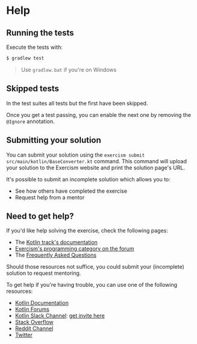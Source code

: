 # Help

## Running the tests

Execute the tests with:

```bash
$ gradlew test
```

> Use `gradlew.bat` if you're on Windows

## Skipped tests

In the test suites all tests but the first have been skipped.

Once you get a test passing, you can enable the next one by removing the
`@Ignore` annotation.

## Submitting your solution

You can submit your solution using the `exercism submit src/main/kotlin/BaseConverter.kt` command.
This command will upload your solution to the Exercism website and print the solution page's URL.

It's possible to submit an incomplete solution which allows you to:

- See how others have completed the exercise
- Request help from a mentor

## Need to get help?

If you'd like help solving the exercise, check the following pages:

- The [Kotlin track's documentation](https://exercism.org/docs/tracks/kotlin)
- [Exercism's programming category on the forum](https://forum.exercism.org/c/programming/5)
- The [Frequently Asked Questions](https://exercism.org/docs/using/faqs)

Should those resources not suffice, you could submit your (incomplete) solution to request mentoring.

To get help if you're having trouble, you can use one of the following resources:

- [Kotlin Documentation](https://kotlinlang.org/docs/reference/)
- [Kotlin Forums](https://discuss.kotlinlang.org/)
- [Kotlin Slack Channel](http://kotlinlang.slack.com/): [get invite here](http://slack.kotlinlang.org/)
- [Stack Overflow](https://stackoverflow.com/questions/tagged/kotlin)
- [Reddit Channel](https://www.reddit.com/r/kotlin)
- [Twitter](https://twitter.com/kotlin)